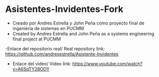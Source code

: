 # Asistentes-Invidentes-Fork
- Creado por Andres Estrella y John Peña como proyecto final de ingenieria de sistemas en PUCMM
- Created by Andres Estrella and John Peña as a systems engineering final project at PUCMM


-Enlace del repositorio real/ Real repository link: https://github.com/andresestrella/Asistente-Invidentes
- Enlace del video/ Video link: https://www.youtube.com/watch?v=A6SqTY28ODY
